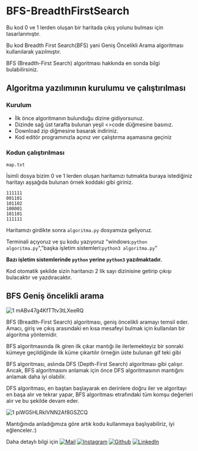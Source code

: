 # BFS-BreadthFirstSearch
Bu kod 0 ve 1 lerden oluşan bir haritada çıkış yolunu bulması için tasarlanmıştır.<br>

Bu kod Breadth First Search(BFS) yani Geniş Öncelikli Arama algoritması kullanılarak yazılmıştır.<br>

BFS (Breadth-First Search) algoritması hakkında en sonda bilgi bulabilirsiniz.<br>

## Algoritma yazılımının kurulumu ve çalıştırılması

### Kurulum
- İlk önce algoritmanın bulunduğu dizine gidiyorsunuz.
- Dizinde sağ üst tarafta bulunan yeşil <>code düğmesine basınız.
- Download zip diğmesine basarak indiriniz.
- Kod editör programınızla açınız ver çalıştırma aşamasına geçiniz

### Kodun çalıştırılması

```
map.txt
```
İsimli dosya bizim 0 ve 1 lerden oluşan haritamızı tutmakta buraya istediğiniz haritayı aşşağıda bulunan örnek koddaki gibi giriniz.

```
111111
001101
101102
100001
101101
111111
```
Haritamızı girdikte sonra ``` algoritma.py ``` dosyamıza geliyoruz. <br>

Terminali açıyoruz ve şu kodu yazıyoruz "windows:```python algoritma.py```","başka işletim sistemleri:``` python3 algoritma.py ```" <br>

****Bazı işletim sistemlerinde ``` python ``` yerine ``` python3 ``` yazılmaktadır.**** <br>

Kod otomatik şekilde sizin haritanızı 2 lik sayı dizinisine getirip çıkışı bulacaktır ve yazdıracaktır.

## BFS Geniş öncelikli arama

![1 mABv47g4KfTTtv3tLXeeRQ](https://github.com/berka38/BFS-BreadthFirstSearch/assets/56080136/7c6f9b89-8b0d-4753-baf4-d42c46a9c373)


BFS (Breadth-First Search) algoritması, geniş öncelikli aramayı temsil eder. Amacı, giriş ve çıkış arasındaki en kısa mesafeyi bulmak için kullanılan bir algoritma yöntemidir.<br>

BFS algoritmasında ilk giren ilk çıkar mantığı ile ilerlemekteyiz bir sonraki kümeye geçildiğinde ilk küme çıkartılır örneğin üste bulunan gif teki gibi <br>

BFS algoritması, aslında DFS (Depth-First Search) algoritması gibi çalışır. Ancak, BFS algoritmasını anlamak için önce DFS algoritmasının mantığını anlamak daha iyi olabilir.<br>

DFS algoritması, en baştan başlayarak en derinlere doğru iler ve algoritayı en başa alır ve tekrar yapar, BFS algoritması etrafındaki tüm komşu değerleri alır ve bu şekilde devam eder.<br>

![1 piWG5HLRklVNN2Af8GSZCQ](https://github.com/berka38/BFS-BreadthFirstSearch/assets/56080136/79426c40-b98f-47e3-b5e4-6908bd8d8ab5)<br>

Mantığınıda anladığımıza göre artık kodu kullanmaya başlıyabiliriz, iyi eğlenceler.:)

Daha detaylı bilgi için
[![Mail](https://img.shields.io/badge/Gmail-%23E4405F.svg?logo=gmail&logoColor=white)](https://gladyotr123@gmail.com)
[![Instagram](https://img.shields.io/badge/Instagram-%237289DA.svg?logo=Instagram&logoColor=white)](https://instagram.com/@gladbey)
[![Github](https://img.shields.io/badge/Github-%237289DA.svg?logo=github&logoColor=white)](https://github.com/berka38)
[![LinkedIn](https://img.shields.io/badge/LinkedIn-%230077B5.svg?logo=linkedin&logoColor=white)](https://www.linkedin.com/in/berat-karaca-9b770223b/) 
